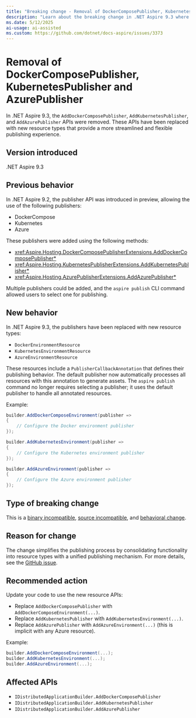 ```yaml
---
title: "Breaking change - Removal of DockerComposePublisher, KubernetesPublisher and AzurePublisher"
description: "Learn about the breaking change in .NET Aspire 9.3 where publisher APIs were removed in favor of new resource types."
ms.date: 5/12/2025
ai-usage: ai-assisted
ms.custom: https://github.com/dotnet/docs-aspire/issues/3373
---
```


# Removal of DockerComposePublisher, KubernetesPublisher and AzurePublisher

In .NET Aspire 9.3, the `AddDockerComposePublisher`, `AddKubernetesPublisher`, and `AddAzurePublisher` APIs were removed. These APIs have been replaced with new resource types that provide a more streamlined and flexible publishing experience.

## Version introduced

.NET Aspire 9.3

## Previous behavior

In .NET Aspire 9.2, the publisher API was introduced in preview, allowing the use of the following publishers:

- DockerCompose
- Kubernetes
- Azure

These publishers were added using the following methods:

- <xref:Aspire.Hosting.DockerComposePublisherExtensions.AddDockerComposePublisher*>
- <xref:Aspire.Hosting.KubernetesPublisherExtensions.AddKubernetesPublisher*>
- <xref:Aspire.Hosting.AzurePublisherExtensions.AddAzurePublisher*>

Multiple publishers could be added, and the `aspire publish` CLI command allowed users to select one for publishing.

## New behavior

In .NET Aspire 9.3, the publishers have been replaced with new resource types:

<!-- TODO: Add xrefs when available. -->

- `DockerEnvironmentResource`
- `KubernetesEnvironmentResource`
- `AzureEnvironmentResource`

These resources include a `PublisherCallbackAnnotation` that defines their publishing behavior. The default publisher now automatically processes all resources with this annotation to generate assets. The `aspire publish` command no longer requires selecting a publisher; it uses the default publisher to handle all annotated resources.

Example:

```csharp
builder.AddDockerComposeEnvironment(publisher =>
{
    // Configure the Docker environment publisher
});

builder.AddKubernetesEnvironment(publisher =>
{
    // Configure the Kubernetes environment publisher
});

builder.AddAzureEnvironment(publisher =>
{
    // Configure the Azure environment publisher
});
```

## Type of breaking change

This is a [binary incompatible](../categories.md#binary-compatibility), [source incompatible](../categories.md#source-compatibility), and [behavioral change](../categories.md#behavioral-change).

## Reason for change

The change simplifies the publishing process by consolidating functionality into resource types with a unified publishing mechanism. For more details, see the [GitHub issue](https://github.com/dotnet/aspire/issues/9089).

## Recommended action

Update your code to use the new resource APIs:

- Replace `AddDockerComposePublisher` with `AddDockerComposeEnvironment(...)`.
- Replace `AddKubernetesPublisher` with `AddKubernetesEnvironment(...)`.
- Replace `AddAzurePublisher` with `AddAzureEnvironment(...)` (this is implicit with any Azure resource).

Example:

```csharp
builder.AddDockerComposeEnvironment(...);
builder.AddKubernetesEnvironment(...);
builder.AddAzureEnvironment(...);
```

## Affected APIs

- `IDistributedApplicationBuilder.AddDockerComposePublisher`
- `IDistributedApplicationBuilder.AddKubernetesPublisher`
- `IDistributedApplicationBuilder.AddAzurePublisher`
